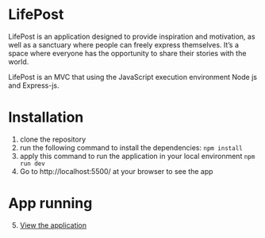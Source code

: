 
# LifePost

LifePost is an application designed to provide inspiration and motivation, as well as a sanctuary where people can freely express themselves. It’s a space where everyone has the opportunity to share their stories with the world.

LifePost is an MVC that using the JavaScript execution environment Node js and Express-js.

# Installation
1. clone the repository
2. run the following command to install the dependencies: `npm install`
3. apply this command to run the application in your local environment `npm run dev`
4. Go to http://localhost:5500/ at your browser to see the app

# App running
5. [View the application](https://lifepost.vercel.app)
